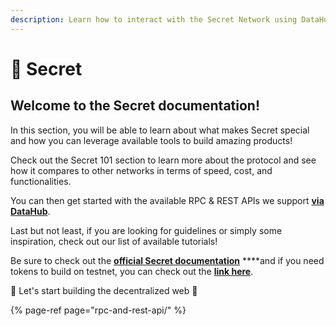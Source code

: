```yaml
---
description: Learn how to interact with the Secret Network using DataHub
---
```


# 🤫 Secret

## Welcome to the Secret documentation!

In this section, you will be able to learn about what makes Secret special and how you can leverage available tools to build amazing products! 

Check out the Secret 101 section to learn more about the protocol and see how it compares to other networks in terms of speed, cost, and functionalities. 

You can then get started with the available RPC & REST APIs we support [**via DataHub**](https://datahub.figment.io/sign_up?service=secret). 

Last but not least, if you are looking for guidelines or simply some inspiration, check out our list of available tutorials! 

Be sure to check out the [**official Secret documentation**](https://build.scrt.network/) ****and if you need tokens to build on testnet, you can check out the [**link here**](https://faucet.secrettestnet.io/). 

🚀 Let's start building the decentralized web 🚀

{% page-ref page="rpc-and-rest-api/" %}



